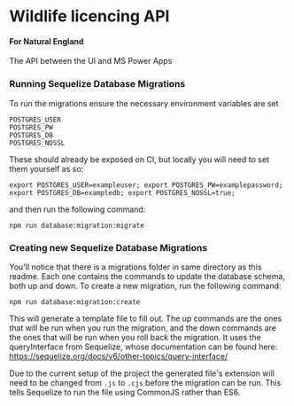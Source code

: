 # Wildlife licencing API

#### For Natural England

The API between the UI and MS Power Apps

### Running Sequelize Database Migrations

To run the migrations ensure the necessary environment variables are set
```
POSTGRES_USER
POSTGRES_PW
POSTGRES_DB
POSTGRES_NOSSL
```
These should already be exposed on CI, but locally you will need to set them yourself as so: 
```
export POSTGRES_USER=exampleuser; export POSTGRES_PW=examplepassword; export POSTGRES_DB=exampledb; export POSTGRES_NOSSL=true;
```
and then run the following command:

```shell
npm run database:migration:migrate
```

### Creating new Sequelize Database Migrations
You'll notice that there is a migrations folder in same directory as this readme. Each one contains the commands to update the database schema, both up and down. To create a new migration, run the following command:

```shell
npm run database:migration:create
```
This will generate a template file to fill out. The up commands are the ones that will be run when you run the migration, and the down commands are the ones that will be run when you roll back the migration. It uses the queryInterface from Sequelize, whose documentation can be found here: https://sequelize.org/docs/v6/other-topics/query-interface/

Due to the current setup of the project the generated file's extension will need to be changed from `.js` to `.cjs` before the migration can be run. This tells Sequelize to run the file using CommonJS rather than ES6.
